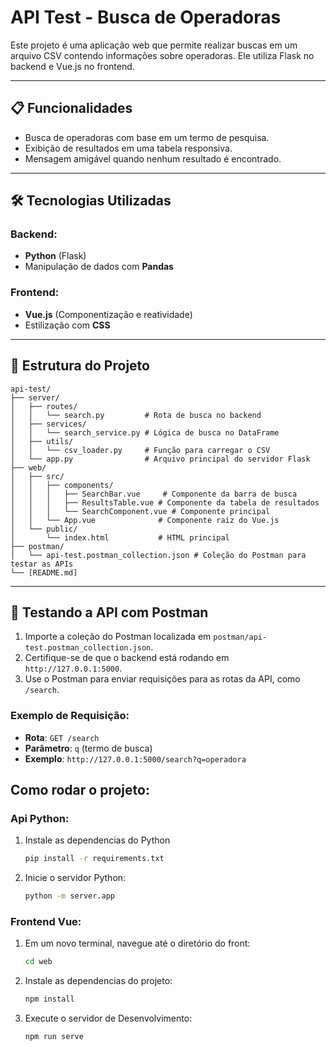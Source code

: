 # API Test - Busca de Operadoras

Este projeto é uma aplicação web que permite realizar buscas em um arquivo CSV contendo informações sobre operadoras. Ele utiliza Flask no backend e Vue.js no frontend.

---

## 📋 Funcionalidades

- Busca de operadoras com base em um termo de pesquisa.
- Exibição de resultados em uma tabela responsiva.
- Mensagem amigável quando nenhum resultado é encontrado.

---

## 🛠️ Tecnologias Utilizadas

### Backend:
- **Python** (Flask)
- Manipulação de dados com **Pandas**

### Frontend:
- **Vue.js** (Componentização e reatividade)
- Estilização com **CSS**

---

## 📂 Estrutura do Projeto

```plaintext
api-test/
├── server/
│   ├── routes/
│   │   └── search.py         # Rota de busca no backend
│   ├── services/
│   │   └── search_service.py # Lógica de busca no DataFrame
│   ├── utils/
│   │   └── csv_loader.py     # Função para carregar o CSV
│   └── app.py                # Arquivo principal do servidor Flask
├── web/
│   ├── src/
│   │   ├── components/
│   │   │   ├── SearchBar.vue     # Componente da barra de busca
│   │   │   ├── ResultsTable.vue # Componente da tabela de resultados
│   │   │   └── SearchComponent.vue # Componente principal
│   │   └── App.vue              # Componente raiz do Vue.js
│   └── public/
│       └── index.html           # HTML principal
├── postman/
│   └── api-test.postman_collection.json # Coleção do Postman para testar as APIs
└── [README.md]                  
````

---

## 🧪 Testando a API com Postman

1. Importe a coleção do Postman localizada em `postman/api-test.postman_collection.json`.
2. Certifique-se de que o backend está rodando em `http://127.0.0.1:5000`.
3. Use o Postman para enviar requisições para as rotas da API, como `/search`.

### Exemplo de Requisição:
- **Rota**: `GET /search`
- **Parâmetro**: `q` (termo de busca)
- **Exemplo**: `http://127.0.0.1:5000/search?q=operadora`

## Como rodar o projeto:

### Api Python:

1. Instale as dependencias do Python
    ``` bash
    pip install -r requirements.txt

2. Inicie o servidor Python:
    ```bash
    python -m server.app


### Frontend Vue:

1. Em um novo terminal, navegue até o diretório do front:
    ``` bash
    cd web

2. Instale as dependencias do projeto:
    ``` bash
    npm install

3. Execute o servidor de Desenvolvimento:
    ``` bash
    npm run serve
